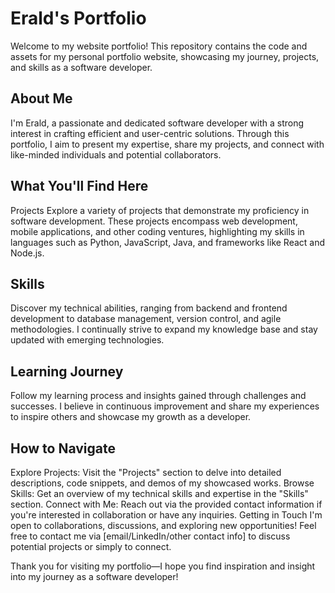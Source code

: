 # Erald's Portfolio

Welcome to my website portfolio! This repository contains the code and assets for my personal portfolio website, showcasing my journey, projects, and skills as a software developer.

## About Me
I'm Erald, a passionate and dedicated software developer with a strong interest in crafting efficient and user-centric solutions. Through this portfolio, I aim to present my expertise, share my projects, and connect with like-minded individuals and potential collaborators.

## What You'll Find Here
Projects
Explore a variety of projects that demonstrate my proficiency in software development. These projects encompass web development, mobile applications, and other coding ventures, highlighting my skills in languages such as Python, JavaScript, Java, and frameworks like React and Node.js.

## Skills
Discover my technical abilities, ranging from backend and frontend development to database management, version control, and agile methodologies. I continually strive to expand my knowledge base and stay updated with emerging technologies.

## Learning Journey
Follow my learning process and insights gained through challenges and successes. I believe in continuous improvement and share my experiences to inspire others and showcase my growth as a developer.

## How to Navigate
Explore Projects: Visit the "Projects" section to delve into detailed descriptions, code snippets, and demos of my showcased works.
Browse Skills: Get an overview of my technical skills and expertise in the "Skills" section.
Connect with Me: Reach out via the provided contact information if you're interested in collaboration or have any inquiries.
Getting in Touch
I'm open to collaborations, discussions, and exploring new opportunities! Feel free to contact me via [email/LinkedIn/other contact info] to discuss potential projects or simply to connect.

Thank you for visiting my portfolio—I hope you find inspiration and insight into my journey as a software developer!
